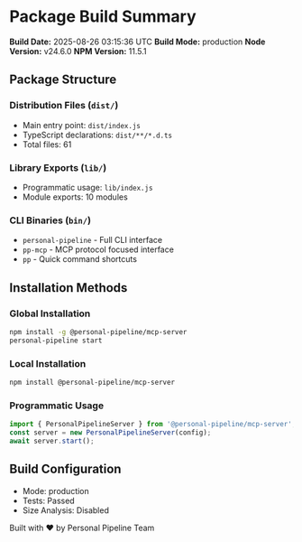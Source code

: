 # Package Build Summary

**Build Date:** 2025-08-26 03:15:36 UTC
**Build Mode:** production
**Node Version:** v24.6.0
**NPM Version:** 11.5.1

## Package Structure

### Distribution Files (`dist/`)
- Main entry point: `dist/index.js`
- TypeScript declarations: `dist/**/*.d.ts`
- Total files:       61

### Library Exports (`lib/`)
- Programmatic usage: `lib/index.js`
- Module exports:       10 modules

### CLI Binaries (`bin/`)
- `personal-pipeline` - Full CLI interface
- `pp-mcp` - MCP protocol focused interface  
- `pp` - Quick command shortcuts

## Installation Methods

### Global Installation
```bash
npm install -g @personal-pipeline/mcp-server
personal-pipeline start
```

### Local Installation
```bash
npm install @personal-pipeline/mcp-server
```

### Programmatic Usage
```javascript
import { PersonalPipelineServer } from '@personal-pipeline/mcp-server';
const server = new PersonalPipelineServer(config);
await server.start();
```

## Build Configuration
- Mode: production
- Tests: Passed
- Size Analysis: Disabled

Built with ❤️ by Personal Pipeline Team
